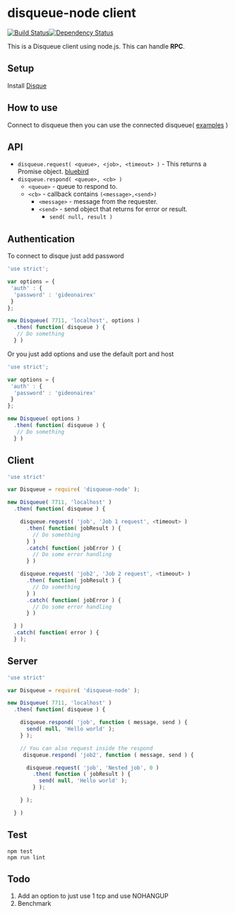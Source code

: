 # disqueue-node client
[![Build Status](https://travis-ci.org/gideonairex/disqueue-node.svg?branch=master)](https://travis-ci.org/gideonairex/disqueue-node)[![Dependency Status](https://david-dm.org/gideonairex/disqueue-node.svg)](https://david-dm.org/gideonairex/disqueue-node)

This is a Disqueue client using node.js. This can handle **RPC**.

## Setup
Install [Disque](https://github.com/antirez/disque)

## How to use
Connect to disqueue then you can use the connected disqueue( [examples](https://github.com/gideonairex/disqueue-node/tree/master/example) )

## API
* ```disqueue.request( <queue>, <job>, <timeout> )``` - This returns a Promise object. [bluebird](https://github.com/petkaantonov/bluebird)
* ```disqueue.respond( <queue>, <cb> )```
  * ```<queue>``` - queue to respond to.
  * ```<cb>``` - callback contains ```(<message>,<send>)```
    * ```<message>``` - message from the requester.
    * ```<send>``` - send object that returns for error or result.
      * ```send( null, result )```

## Authentication
To connect to disque just add password
```javascript
'use strict';

var options = {
 'auth' : {
  'password' : 'gideonairex'
 }
};

new Disqueue( 7711, 'localhost', options )
  .then( function( disqueue ) {
   // Do something
  } )

```
Or you just add options and use the default port and host
```javascript
'use strict';

var options = {
 'auth' : {
  'password' : 'gideonairex'
 }
};

new Disqueue( options )
  .then( function( disqueue ) {
   // Do something
  } )

```

## Client
```javascript
'use strict'

var Disqueue = require( 'disqueue-node' );

new Disqueue( 7711, 'localhost' )
  .then( function( disqueue ) {

    disqueue.request( 'job', 'Job 1 request', <timeout> )
      .then( function( jobResult ) {
        // Do something
      } )
      .catch( function( jobError ) {
        // Do some error handling
      } )

    disqueue.request( 'job2', 'Job 2 request', <timeout> )
      .then( function( jobResult ) {
        // Do something
      } )
      .catch( function( jobError ) {
        // Do some error handling
      } )

  } )
  .catch( function( error ) {
  } );
```

## Server

```javascript
'use strict'

var Disqueue = require( 'disqueue-node' );

new Disqueue( 7711, 'localhost' )
  .then( function( disqueue ) {

    disqueue.respond( 'job', function ( message, send ) {
      send( null, 'Hello world' );
    } );

    // You can also request inside the respond
     disqueue.respond( 'job2', function ( message, send ) {

      disqueue.request( 'job', 'Nested job', 0 )
        .then( function ( jobResult ) {
          send( null, 'Hello world' );
        } );

    } );

  } )
```
## Test
```
npm test
npm run lint
```

## Todo
1. Add an option to just use 1 tcp and use NOHANGUP
2. Benchmark
